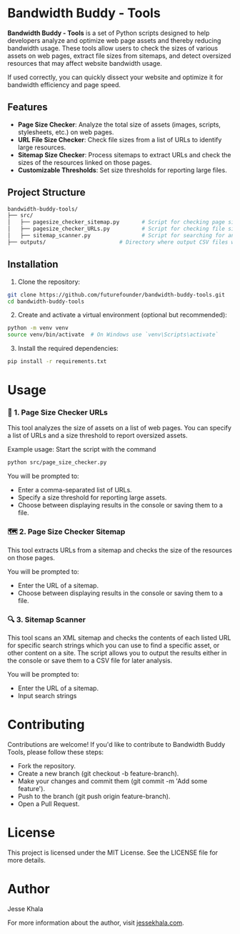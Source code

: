 # Bandwidth Buddy - Tools

**Bandwidth Buddy - Tools** is a set of Python scripts designed to help developers analyze and optimize web page assets and thereby reducing bandwidth usage. These tools allow users to check the sizes of various assets on web pages, extract file sizes from sitemaps, and detect oversized resources that may affect website bandwidth usage.

If used correctly, you can quickly dissect your website and optimize it for bandwidth efficiency and page speed.

## Features

- **Page Size Checker**: Analyze the total size of assets (images, scripts, stylesheets, etc.) on web pages.
- **URL File Size Checker**: Check file sizes from a list of URLs to identify large resources.
- **Sitemap Size Checker**: Process sitemaps to extract URLs and check the sizes of the resources linked on those pages.
- **Customizable Thresholds**: Set size thresholds for reporting large files.

## Project Structure

```bash
bandwidth-buddy-tools/
├── src/
│   ├── pagesize_checker_sitemap.py       # Script for checking page sizes from a sitemap
│   ├── pagesize_checker_URLs.py          # Script for checking file sizes from a list of URLs
│   ├── sitemap_scanner.py                # Script for searching for an asset, or a string from a sitemap
├── outputs/                       # Directory where output CSV files will be saved
```

## Installation

1. Clone the repository:

```bash
git clone https://github.com/futurefounder/bandwidth-buddy-tools.git
cd bandwidth-buddy-tools
```

2. Create and activate a virtual environment (optional but recommended):

```bash
python -m venv venv
source venv/bin/activate  # On Windows use `venv\Scripts\activate`
```

3. Install the required dependencies:

```bash
pip install -r requirements.txt
```

# Usage

### 🤏 1. Page Size Checker URLs

This tool analyzes the size of assets on a list of web pages. You can specify a list of URLs and a size threshold to report oversized assets.

Example usage:
Start the script with the command

```bash
python src/page_size_checker.py
```

You will be prompted to:

- Enter a comma-separated list of URLs.
- Specify a size threshold for reporting large assets.
- Choose between displaying results in the console or saving them to a file.

### 🗺️ 2. Page Size Checker Sitemap

This tool extracts URLs from a sitemap and checks the size of the resources on those pages.

You will be prompted to:

- Enter the URL of a sitemap.
- Choose between displaying results in the console or saving them to a file.

### 🔍 3. Sitemap Scanner

This tool scans an XML sitemap and checks the contents of each listed URL for specific search strings which you can use to find a specific asset, or other content on a site. The script allows you to output the results either in the console or save them to a CSV file for later analysis.

You will be prompted to:

- Enter the URL of a sitemap.
- Input search strings

# Contributing

Contributions are welcome! If you'd like to contribute to Bandwidth Buddy Tools, please follow these steps:

- Fork the repository.
- Create a new branch (git checkout -b feature-branch).
- Make your changes and commit them (git commit -m 'Add some feature').
- Push to the branch (git push origin feature-branch).
- Open a Pull Request.

# License

This project is licensed under the MIT License.
See the LICENSE file for more details.

# Author

Jesse Khala

For more information about the author, visit [jessekhala.com](htrtps://jessekhala.com).
